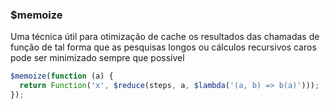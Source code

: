 ### $memoize

Uma técnica útil para otimização de cache os resultados das chamadas de função de tal forma que as pesquisas longos ou cálculos recursivos caros pode ser minimizado sempre que possível

```javascript
$memoize(function (a) {
  return Function('x', $reduce(steps, a, $lambda('(a, b) => b(a)')));
});
```
